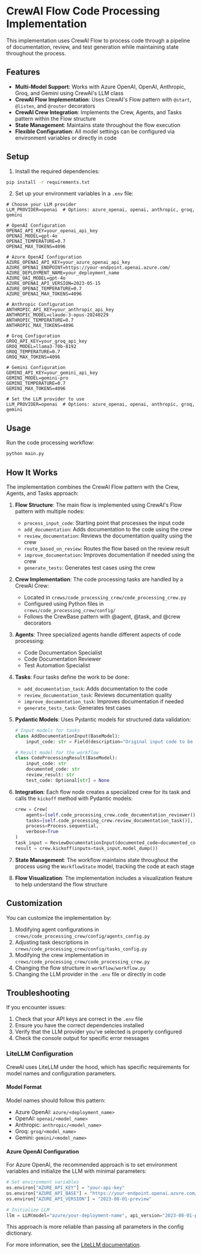 # CrewAI Flow Code Processing Implementation

This implementation uses CrewAI Flow to process code through a pipeline of documentation, review, and test generation while maintaining state throughout the process.

## Features

- **Multi-Model Support**: Works with Azure OpenAI, OpenAI, Anthropic, Groq, and Gemini using CrewAI's LLM class
- **CrewAI Flow Implementation**: Uses CrewAI's Flow pattern with `@start`, `@listen`, and `@router` decorators
- **CrewAI Crew Integration**: Implements the Crew, Agents, and Tasks pattern within the Flow structure
- **State Management**: Maintains state throughout the flow execution
- **Flexible Configuration**: All model settings can be configured via environment variables or directly in code

## Setup

1. Install the required dependencies:

```bash
pip install -r requirements.txt
```

2. Set up your environment variables in a `.env` file:

```
# Choose your LLM provider
LLM_PROVIDER=openai  # Options: azure_openai, openai, anthropic, groq, gemini

# OpenAI Configuration
OPENAI_API_KEY=your_openai_api_key
OPENAI_MODEL=gpt-4o
OPENAI_TEMPERATURE=0.7
OPENAI_MAX_TOKENS=4096

# Azure OpenAI Configuration
AZURE_OPENAI_API_KEY=your_azure_openai_api_key
AZURE_OPENAI_ENDPOINT=https://your-endpoint.openai.azure.com/
AZURE_DEPLOYMENT_NAME=your_deployment_name
AZURE_OAI_MODEL=gpt-4o
AZURE_OPENAI_API_VERSION=2023-05-15
AZURE_OPENAI_TEMPERATURE=0.7
AZURE_OPENAI_MAX_TOKENS=4096

# Anthropic Configuration
ANTHROPIC_API_KEY=your_anthropic_api_key
ANTHROPIC_MODEL=claude-3-opus-20240229
ANTHROPIC_TEMPERATURE=0.7
ANTHROPIC_MAX_TOKENS=4096

# Groq Configuration
GROQ_API_KEY=your_groq_api_key
GROQ_MODEL=llama3-70b-8192
GROQ_TEMPERATURE=0.7
GROQ_MAX_TOKENS=4096

# Gemini Configuration
GEMINI_API_KEY=your_gemini_api_key
GEMINI_MODEL=gemini-pro
GEMINI_TEMPERATURE=0.7
GEMINI_MAX_TOKENS=4096

# Set the LLM provider to use
LLM_PROVIDER=openai  # Options: azure_openai, openai, anthropic, groq, gemini
```

## Usage

Run the code processing workflow:

```bash
python main.py
```

## How It Works

The implementation combines the CrewAI Flow pattern with the Crew, Agents, and Tasks approach:

1. **Flow Structure**: The main flow is implemented using CrewAI's Flow pattern with multiple nodes:
   - `process_input_code`: Starting point that processes the input code
   - `add_documentation`: Adds documentation to the code using the crew
   - `review_documentation`: Reviews the documentation quality using the crew
   - `route_based_on_review`: Routes the flow based on the review result
   - `improve_documentation`: Improves documentation if needed using the crew
   - `generate_tests`: Generates test cases using the crew

2. **Crew Implementation**: The code processing tasks are handled by a CrewAI Crew:
   - Located in `crews/code_processing_crew/code_processing_crew.py`
   - Configured using Python files in `crews/code_processing_crew/config/`
   - Follows the CrewBase pattern with @agent, @task, and @crew decorators

3. **Agents**: Three specialized agents handle different aspects of code processing:
   - Code Documentation Specialist
   - Code Documentation Reviewer
   - Test Automation Specialist

4. **Tasks**: Four tasks define the work to be done:
   - `add_documentation_task`: Adds documentation to the code
   - `review_documentation_task`: Reviews documentation quality
   - `improve_documentation_task`: Improves documentation if needed
   - `generate_tests_task`: Generates test cases

5. **Pydantic Models**: Uses Pydantic models for structured data validation:
   ```python
   # Input models for tasks
   class AddDocumentationInput(BaseModel):
       input_code: str = Field(description="Original input code to be processed")

   # Result model for the workflow
   class CodeProcessingResult(BaseModel):
       input_code: str
       documented_code: str
       review_result: str
       test_code: Optional[str] = None
   ```

6. **Integration**: Each flow node creates a specialized crew for its task and calls the `kickoff` method with Pydantic models:
   ```python
   crew = Crew(
       agents=[self.code_processing_crew.code_documentation_reviewer()],
       tasks=[self.code_processing_crew.review_documentation_task()],
       process=Process.sequential,
       verbose=True
   )
   task_input = ReviewDocumentationInput(documented_code=documented_code)
   result = crew.kickoff(inputs=task_input.model_dump())
   ```

7. **State Management**: The workflow maintains state throughout the process using the `WorkflowState` model, tracking the code at each stage

8. **Flow Visualization**: The implementation includes a visualization feature to help understand the flow structure

## Customization

You can customize the implementation by:

1. Modifying agent configurations in `crews/code_processing_crew/config/agents_config.py`
2. Adjusting task descriptions in `crews/code_processing_crew/config/tasks_config.py`
3. Modifying the crew implementation in `crews/code_processing_crew/code_processing_crew.py`
4. Changing the flow structure in `workflow/workflow.py`
5. Changing the LLM provider in the `.env` file or directly in code

## Troubleshooting

If you encounter issues:

1. Check that your API keys are correct in the `.env` file
2. Ensure you have the correct dependencies installed
3. Verify that the LLM provider you've selected is properly configured
4. Check the console output for specific error messages

### LiteLLM Configuration

CrewAI uses LiteLLM under the hood, which has specific requirements for model names and configuration parameters.

#### Model Format

Model names should follow this pattern:

- Azure OpenAI: `azure/<deployment_name>`
- OpenAI: `openai/<model_name>`
- Anthropic: `anthropic/<model_name>`
- Groq: `groq/<model_name>`
- Gemini: `gemini/<model_name>`

#### Azure OpenAI Configuration

For Azure OpenAI, the recommended approach is to set environment variables and initialize the LLM with minimal parameters:

```python
# Set environment variables
os.environ["AZURE_API_KEY"] = "your-api-key"
os.environ["AZURE_API_BASE"] = "https://your-endpoint.openai.azure.com/"
os.environ["AZURE_API_VERSION"] = "2023-08-01-preview"

# Initialize LLM
llm = LLM(model="azure/your-deployment-name", api_version="2023-08-01-preview")
```

This approach is more reliable than passing all parameters in the config dictionary.

For more information, see the [LiteLLM documentation](https://docs.litellm.ai/docs/providers).
